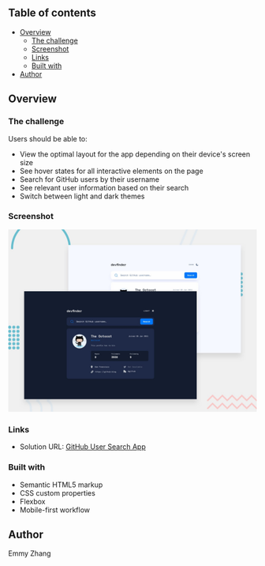 ## Table of contents

- [Overview](#overview)
  - [The challenge](#the-challenge)
  - [Screenshot](#screenshot)
  - [Links](#links)
  - [Built with](#built-with)
- [Author](#author)


## Overview

### The challenge

Users should be able to:

- View the optimal layout for the app depending on their device's screen size
- See hover states for all interactive elements on the page
- Search for GitHub users by their username
- See relevant user information based on their search
- Switch between light and dark themes

### Screenshot

![](./preview.jpg)

### Links

- Solution URL: [GitHub User Search App](https://emmyz.github.io/github-user-search-app/)

### Built with

- Semantic HTML5 markup
- CSS custom properties
- Flexbox
- Mobile-first workflow

## Author

Emmy Zhang
